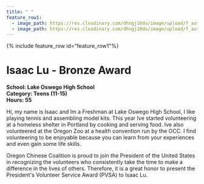 ```yaml
---
title: " "
feature_row1:
  - image_path: https://res.cloudinary.com/dhngj18do/image/upload/f_auto,q_auto/v1/images/pvsa/2024_Lu_Isaac
  - image_path: https://res.cloudinary.com/dhngj18do/image/upload/f_auto,q_auto/v1/images/activities/year_2024
---
```


{% include feature_row id="feature_row1"%}

# Isaac Lu - Bronze Award

**School: Lake Oswego High School**  
**Category: Teens (11-15)**  
**Hours: 55**  

Hi, my name is Isaac and Im a Freshman at Lake Oswego High School, I like playing tennis
and assembling model kits. This year Ive started volunteering at a homeless shelter in Portland
by cooking and serving food. Ive also volunteered at the Oregon Zoo at a health convention run
by the OCC. I find volunteering to be enjoyable because you can learn from your experiences
and even gain some life skills.

Oregon Chinese Coalition is proud to join the President of the United States in recognizing the volunteers who consistently take the time to make a difference in the lives of others. Therefore, it is a great honor to present the President's Volunteer Service Award (PVSA) to Isaac Lu.
